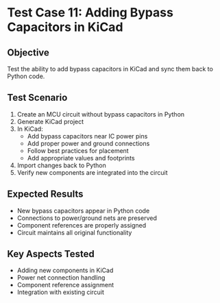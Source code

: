 # Test Case 11: Adding Bypass Capacitors in KiCad

## Objective
Test the ability to add bypass capacitors in KiCad and sync them back to Python code.

## Test Scenario
1. Create an MCU circuit without bypass capacitors in Python
2. Generate KiCad project
3. In KiCad:
   - Add bypass capacitors near IC power pins
   - Add proper power and ground connections
   - Follow best practices for placement
   - Add appropriate values and footprints
4. Import changes back to Python
5. Verify new components are integrated into the circuit

## Expected Results
- New bypass capacitors appear in Python code
- Connections to power/ground nets are preserved
- Component references are properly assigned
- Circuit maintains all original functionality

## Key Aspects Tested
- Adding new components in KiCad
- Power net connection handling
- Component reference assignment
- Integration with existing circuit